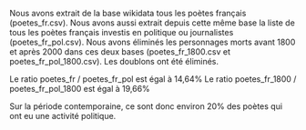 Nous avons extrait de la base wikidata tous les poètes français (poetes_fr.csv).
Nous avons aussi extrait depuis cette même base la liste de tous les poètes français investis en politique ou journalistes (poetes_fr_pol.csv).
Nous avons éliminés les personnages morts avant 1800 et après 2000 dans ces deux bases (poetes_fr_1800.csv et poetes_fr_pol_1800.csv).
Les doublons ont été éliminés.


Le ratio poetes_fr / poetes_fr_pol est égal à 14,64%
Le ratio poetes_fr_1800 / poetes_fr_pol_1800 est égal à 19,66%


Sur la période contemporaine, ce sont donc environ 20% des poètes qui ont eu une activité politique.
